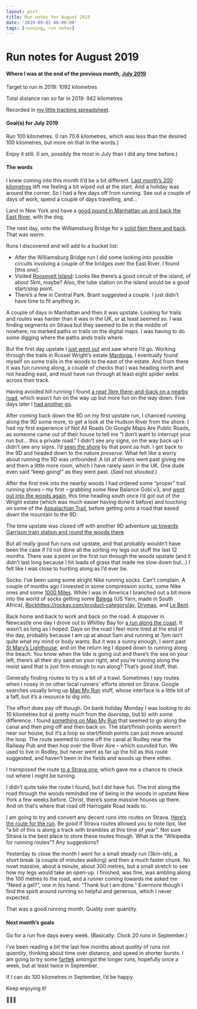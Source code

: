 ```yaml
---
layout: post
title: Run notes for August 2019
date: '2019-09-01 08:00:00'
tags: [running, run notes]
---
```



# Run notes for August 2019

#### Where I was at the end of the previous month, [July 2019](https://www.ermlikeyeah.com/run-notes-2019-july/)

Target to run in 2019: 1092 kilometres

Total distance ran so far in 2019: 942 kilometres

Recorded in [my little tracking spreadsheet](https://www.icloud.com/numbers/0cWhQqgPDF2FKXSnUdB79lWVw#2019_running).

#### Goal(s) for July 2019

Run 100 kilometres. (I ran 70.6 kilometres, which was less than the desired 100 kilometres, but more on that in the words.)

Enjoy it still. (I am, possibly the most in July than I did any time before.)

#### The words

I knew coming into this month it’d be a bit different. [Last month’s 200 kilometres](https://www.ermlikeyeah.com/run-notes-2019-july/) left me feeling a bit wiped out at the start. And a holiday was around the corner. So I had a few days off from running. See out a couple of days of work, spend a couple of days travelling, and...

Land in New York and have a [good pound in Manhattan up and back the East River](https://www.strava.com/activities/2592761495), with the dog.

The next day, onto the Williamsburg Bridge for a [solid 5km there and back](https://www.strava.com/activities/2595652168). That was _warm_.

Runs I discovered and will add to a bucket list:

* After the Williamsburg Bridge run I did some looking into possible circuits involving a couple of the bridges over the East River. I found [this one].
* Visited [Roosevelt Island](https://www.google.co.uk/maps?oe=UTF-8&hl=en-gb&q=roosevelt+island&um=1&ie=UTF-8&sa=X&ved=2ahUKEwjOyM-ziK_kAhVUPcAKHUaJDR4Q_AUoAXoECBIQAQ): Looks like there’s a good circuit of the island, of about 5km, maybe? Also, the tube station on the island would be a good start/stop point.
* There’s a few in Central Park. Brant suggested a couple. I just didn’t have time to fit anything in.

A couple of days in Manhattan and then it was upstate. Looking for trails and routes was harder than it was in the UK, or at least seemed so. I was finding segments on Strava but they seemed to be in the middle of nowhere, no marked paths or trails on the digital maps. I was having to do some digging where the paths ands trails where.

But the first day upstate I [just went out](https://www.strava.com/activities/2601475538) and saw where I’d go. Working through the trails in Russel Wright’s estate [Manitoga](https://en.m.wikipedia.org/wiki/Manitoga), I eventually found myself on some trails in the woods to the east of the estate. And from there it was fun running along, a couple of checks that I was heading north and not heading east, and must have run through at least eight spider webs across their track.

Having avoided hill running I found [a neat 3km there-and-back on a nearby road](https://www.strava.com/activities/2606839418), which wasn’t fun on the way up but more fun on the way down. Five days later I [had another go](https://www.strava.com/activities/2618531715).

After coming back down the 9D on my first upstate run, I chanced running along the 9D some more, to get a look at the Hudson River from the shore. I had my first experience of Not All Roads On Google Maps Are Public Roads, as someone came out of their house to tell me “I don’t want to interrupt your run but... this a private road.” I didn’t see any signs, on the way back up I didn’t see any signs. I’d [seen the shore](https://www.instagram.com/p/B1BrHZIHJgR/) by that point so huh. I got back to the 9D and headed down to the nature _preserve_. What felt like a worry about running the 9D was unfounded: A lot of drivers went past giving me and them a little more room, which I have rarely seen in the UK. One dude even said “keep going!” as they went past. (_Said_ not _shouted_.) 

After the first trek into the nearby woods I had ordered some “proper” trail running shoes – my first – grabbing some New Balance Gobi v3, and [went out into the woods again](https://www.strava.com/activities/2609827104), this time heading south once I’d got out of the Wright estate (which was much easier having done it before) and touching on some of the [Appalachian Trail](https://en.m.wikipedia.org/wiki/Appalachian_Trail), before getting onto a road that eased down the mountain to the 9D.

The time upstate was closed off with another 9D adventure [up towards Garrison train station and round the woods there](https://www.strava.com/activities/2624014172).

But all really good fun runs out upstate, and that probably wouldn’t have been the case if I’d not done all the sorting my legs out stuff the last 12 months. There was a point on the first run through the woods upstate (and it didn’t last long because I hit loads of grass that made me slow down but...) I felt like I was close to hurtling along as I’d ever be.

Socks: I’ve been using some alright Nike running socks. Can’t complain. A couple of months ago I invested in some compression socks, some Nike ones and some [1000 Miles](https://1000mile.co.uk/product/1000-mile-compression-sock-2/). While I was in America I branched out a bit more into the world of socks getting some [Balega](https://balega-socks.implus.com) (US Yarn, made in South Africa), [Rockhttps://rockay.com/product-category/ay](running-socks/), [Drymax](https://www.drymaxsports.com), and [Le Bent](https://www.lebent.com/en/shop/product/le-sock-run-ultra-light-micro).

Back home and back to work and back on the road. A stopover in Newcastle one day I drove out to Whitley Bay for [a run along the coast](https://www.strava.com/activities/2636347752). It wasn’t as long as I hoped. Days on the road I feel more tired at the end of the day, probably because I am up at about 5am and running at 7pm isn’t quite what my mind or body wants. But it was a sunny enough, I went past [St Mary’s Lighthouse](https://en.m.wikipedia.org/wiki/St_Mary's_Lighthouse), and on the return leg I dipped down to running along the beach. You know when the tide is going out and there’s the sea on your left, there’s all their dry sand on your right, and you’re running along the moist sand that is just firm enough to run along? That’s good stuff, that.

Generally finding routes to try is a bit of a trawl. Sometimes I spy routes when I nosey in on other local runners’ efforts stored on Strava. Google searches usually bring up [Map My Run](https://www.mapmyrun.com/my_home/) stuff, whose interface is a little bit of a faff, but it’s a resource to dig into.

The effort does pay off though. On bank holiday Monday I was looking to do 10 kilometres but a) pretty much from the doorstep, but b) with some difference. I found [something on Map My Run](https://www.mapmyrun.com/routes/view/2658027838) that seemed to go along the canal and then ping off and then back on. The start/finish points weren’t near our house, but it’s a loop so start/finish points can just move around the loop. The route seemed to come off the canal at Rodley near the Railway Pub and then hop over the River Aire – which sounded fun. We used to live in Rodley, but never went as far up the hill as this route suggested, and haven’t been in the fields and woods up there either.

I transposed the route [to a Strava one](https://www.strava.com/routes/21335835), which gave me a chance to check out where I might be turning.

I didn’t quite take the route I found, but I did have fun. The trot along the road through the woods reminded me of being in the woods in upstate New York a few weeks before. Christ, there’s some massive houses up there. And oh that’s where that road off Harrogate Road leads to.

I am going to try and convert any decent runs into routes on Strava. [Here’s the route for the run](https://www.strava.com/routes/21343315). Be good if Strava routes allowed you to note tips, like “a bit of this is along a track with brambles at this time of year”. Not sure Strava is the best place to store these routes though. What is the “Wikipedia for running routes”? Any suggestions?

Yesterday to close the month I went for a small steady run (3km-ish), a short break (a couple of minutes walking) and then a much faster chunk. No nowt massive, about a minute, about 300 metres, but a small stretch to see how my legs would take an open-up. I finished, was fine, was ambling along the 100 metres to the road, and a runner coming towards me asked me “Need a gel?”, one in his hand. “Thank but I am done.” Evermore though I find the spirit around running so helpful and generous, which I never expected.

That was a good running month. Quality over quantity.

#### Next month’s goals

Go for a run five days every week. (Basically: Clock 20 runs in September.)

I’ve been reading a bit the last few months about _quality_ of runs not _quantity_, thinking about time over distance, and speed in shorter bursts. I am going to try some [fartlek](https://en.m.wikipedia.org/wiki/Fartlek) amongst the longer runs, hopefully once a week, but at least twice in September.

If I can do 100 kilometres in September, I’d be happy.

Keep enjoying it!

🏃🏻‍♂️
